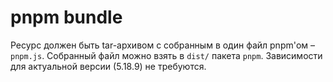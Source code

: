 # pnpm bundle

Ресурс должен быть tar-архивом с собранным в один файл pnpm'ом – `pnpm.js`.
Собранный файл можно взять в `dist/` пакета `pnpm`. Зависимости для актуальной версии (5.18.9) не требуются.
